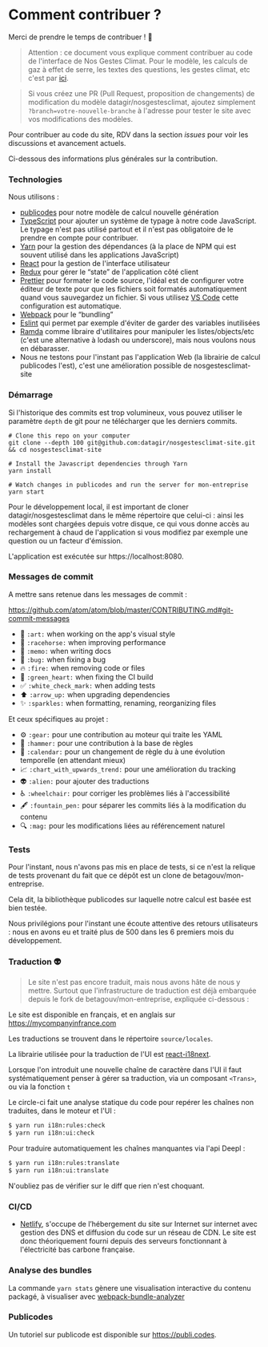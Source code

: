 # Comment contribuer ?

Merci de prendre le temps de contribuer ! 🎉

> Attention : ce document vous explique comment contribuer au code de l'interface de Nos Gestes Climat. Pour le modèle, les calculs de gaz à effet de serre, les textes des questions, les gestes climat, etc c'est par [ici](https://github.com/datagir/nosgestesclimat/blob/master/CONTRIBUTING.md).

> Si vous créez une PR (Pull Request, proposition de changements) de modification du modèle datagir/nosgestesclimat, ajoutez simplement `?branch=votre-nouvelle-branche` à l'adresse pour tester le site avec vos modifications des modèles.

Pour contribuer au code du site, RDV dans la section _issues_ pour voir les discussions et avancement actuels.

Ci-dessous des informations plus générales sur la contribution.

### Technologies

Nous utilisons :

-   [publicodes](https://publi.codes) pour notre modèle de calcul nouvelle génération
-   [TypeScript](https://www.typescriptlang.org) pour ajouter un système de typage à notre code JavaScript. Le typage n'est pas utilisé partout et il n'est pas obligatoire de le prendre en compte pour contribuer.
-   [Yarn](https://yarnpkg.com/fr) pour la gestion des dépendances (à la place de NPM qui est souvent utilisé dans les applications JavaScript)
-   [React](https://reactjs.org) pour la gestion de l'interface utilisateur
-   [Redux](https://redux.js.org) pour gérer le “state” de l'application côté client
-   [Prettier](https://prettier.io/) pour formater le code source, l'idéal est de configurer votre éditeur de texte pour que les fichiers soit formatés automatiquement quand vous sauvegardez un fichier. Si vous utilisez [VS Code](https://code.visualstudio.com/) cette configuration est automatique.
-   [Webpack](https://webpack.js.org) pour le “bundling”
-   [Eslint](http://eslint.org) qui permet par exemple d'éviter de garder des variables inutilisées
-   [Ramda](https://ramdajs.com) comme libraire d'utilitaires pour manipuler les listes/objects/etc (c'est une alternative à lodash ou underscore), mais nous voulons nous en débarasser.
-   Nous ne testons pour l'instant pas l'application Web (la librairie de calcul publicodes l'est), c'est une amélioration possible de nosgestesclimat-site

### Démarrage

Si l'historique des commits est trop volumineux, vous pouvez utiliser le paramètre `depth` de git pour ne télécharger que les derniers commits.

```
# Clone this repo on your computer
git clone --depth 100 git@github.com:datagir/nosgestesclimat-site.git && cd nosgestesclimat-site

# Install the Javascript dependencies through Yarn
yarn install

# Watch changes in publicodes and run the server for mon-entreprise
yarn start
```

Pour le développement local, il est important de cloner datagir/nosgestesclimat dans le même répertoire que celui-ci : ainsi les modèles sont chargées depuis votre disque, ce qui vous donne accès au rechargement à chaud de l'application si vous modifiez par exemple une question ou un facteur d'émission.

L'application est exécutée sur https://localhost:8080.

### Messages de commit

A mettre sans retenue dans les messages de commit :

https://github.com/atom/atom/blob/master/CONTRIBUTING.md#git-commit-messages

-   🎨 `:art:` when working on the app's visual style
-   🐎 `:racehorse:` when improving performance
-   📝 `:memo:` when writing docs
-   🐛 `:bug:` when fixing a bug
-   🔥 `:fire:` when removing code or files
-   💚 `:green_heart:` when fixing the CI build
-   ✅ `:white_check_mark:` when adding tests
-   ⬆️ `:arrow_up:` when upgrading dependencies
-   :sparkles: `:sparkles:` when formatting, renaming, reorganizing files

Et ceux spécifiques au projet :

-   :gear: `:gear:` pour une contribution au moteur qui traite les YAML
-   :hammer: `:hammer:` pour une contribution à la base de règles
-   :calendar: `:calendar:` pour un changement de règle du à une évolution temporelle (en attendant mieux)
-   :chart_with_upwards_trend: `:chart_with_upwards_trend:` pour une amélioration du tracking
-   :alien: `:alien:` pour ajouter des traductions
-   :wheelchair: `:wheelchair:` pour corriger les problèmes liés à l'accessibilité
-   :fountain_pen: `:fountain_pen:` pour séparer les commits liés à la modification du contenu
-   :mag: `:mag:` pour les modifications liées au référencement naturel

### Tests

Pour l'instant, nous n'avons pas mis en place de tests, si ce n'est la relique de tests provenant du fait que ce dépôt est un clone de betagouv/mon-entreprise.

Cela dit, la bibliothèque publicodes sur laquelle notre calcul est basée est bien testée.

Nous privilégions pour l'instant une écoute attentive des retours utilisateurs : nous en avons eu et traité plus de 500 dans les 6 premiers mois du développement.

### Traduction 👽

> Le site n'est pas encore traduit, mais nous avons hâte de nous y mettre. Surtout que l'infrastructure de traduction est déjà embarquée depuis le fork de betagouv/mon-entreprise, expliquée ci-dessous :

Le site est disponible en français, et en anglais sur https://mycompanyinfrance.com

Les traductions se trouvent dans le répertoire `source/locales`.

La librairie utilisée pour la traduction de l'UI est
[react-i18next](https://react.i18next.com/).

Lorsque l'on introduit une nouvelle chaîne de caractère dans l'UI il faut
systématiquement penser à gérer sa traduction, via un composant `<Trans>`, ou
via la fonction `t`

Le circle-ci fait une analyse statique du code pour repérer les chaînes non
traduites, dans le moteur et l'UI :

```sh
$ yarn run i18n:rules:check
$ yarn run i18n:ui:check
```

Pour traduire automatiquement les chaînes manquantes via l'api Deepl :

```sh
$ yarn run i18n:rules:translate
$ yarn run i18n:ui:translate
```

N'oubliez pas de vérifier sur le diff que rien n'est choquant.

### CI/CD

-   [Netlify](https://www.netlify.com/), s'occupe de l’hébergement du site sur Internet sur internet avec gestion des DNS et diffusion du code sur un réseau de CDN. Le site est donc théoriquement fourni depuis des serveurs fonctionnant à l'électricité bas carbone française.

### Analyse des bundles

La commande `yarn stats` gènere une visualisation interactive du contenu packagé, à visualiser avec [webpack-bundle-analyzer](https://github.com/webpack-contrib/webpack-bundle-analyzer)

### Publicodes

Un tutoriel sur publicode est disponible sur https://publi.codes.
